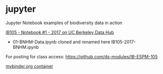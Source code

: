 # jupyter
Jupyter Notebook examples of biodiversity data in action



[IB105 - Notebook #1 - 2017 on UC Berkeley Data Hub](http://datahub.berkeley.edu/user-redirect/interact?account=ds-modules&repo=IB-ESPM-105&branch=master&path=01-BNHM-Data.ipynb)

 - 01-BNHM-Data.ipynb cloned and renamed here IB105-2017-BNHM.ipynb
 
 For posting for class access: https://github.com/ds-modules/IB-ESPM-105
 
 [mybinder.org container](https://gesis.mybinder.org/binder/v2/gh/BNHM/jupyter/7bcab4c1174269a5e610df75bd017fe6449b85fc)
